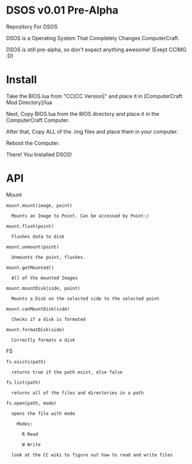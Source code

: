 DSOS v0.01 Pre-Alpha
====

Repository For DSOS

DSOS is a Operating System That Completely Changes ComputerCraft.

DSOS is still pre-alpha, so don't expect anything awesome! (Exept CCIMG :D)

Install
=======

Take the BIOS.lua from "CC[CC Version]" and place it in [ComputerCraft Mod Directory]/lua

Next, Copy BIOS.lua from the BIOS directory and place it in the ComputerCraft Computer.

After that, Copy ALL of the .img files and place them in your computer.

Reboot the Computer.

There! You Installed DSOS!

API
===

  Mount


    mount.mount(image, point)

      Mounts an Image to Point. Can be accessed by Point:/

    mount.flush(point)

      Flushes data to disk

    mount.unmount(point)

      Unmounts the point, flushes.

    mount.getMounted()

      All of the mounted Images

    mount.mountDisk(side, point)

      Mounts a Disk on the selected side to the selected point

    mount.canMountDisk(side)

      Checks if a disk is formated

    mount.formatDisk(side)

      Correctly formats a disk

  FS


    fs.exists(path)

      returns true if the path exist, else false

    fs.list(path)

      returns all of the files and directories in a path

    fs.open(path, mode)

      opens the file with mode

        Modes:

          R Read

          W Write

      look at the CC wiki to figure out how to read and write files
